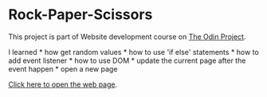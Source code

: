 # Rock-Paper-Scissors

This project is part of Website development course on [The Odin Project](https://www.theodinproject.com/).

I learned
    * how get random values
    * how to use 'if else' statements
    * how to add event listener
    * how to use DOM
    * update the current page after the event happen
    * open a new page

[Click here to open the web page](https://saleamlack.github.io/rock-paper-scissors).